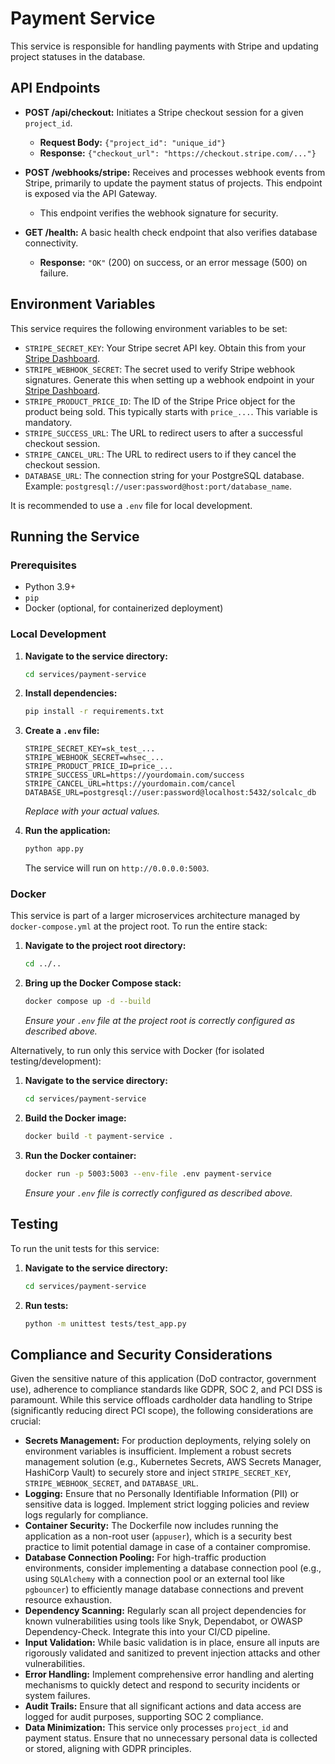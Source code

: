 # Payment Service

This service is responsible for handling payments with Stripe and updating project statuses in the database.

## API Endpoints

*   **POST /api/checkout:** Initiates a Stripe checkout session for a given `project_id`.
    *   **Request Body:** `{"project_id": "unique_id"}`
    *   **Response:** `{"checkout_url": "https://checkout.stripe.com/..."}`

*   **POST /webhooks/stripe:** Receives and processes webhook events from Stripe, primarily to update the payment status of projects. This endpoint is exposed via the API Gateway.
    *   This endpoint verifies the webhook signature for security.

*   **GET /health:** A basic health check endpoint that also verifies database connectivity.
    *   **Response:** `"OK"` (200) on success, or an error message (500) on failure.

## Environment Variables

This service requires the following environment variables to be set:

*   `STRIPE_SECRET_KEY`: Your Stripe secret API key. Obtain this from your [Stripe Dashboard](https://dashboard.stripe.com/apikeys).
*   `STRIPE_WEBHOOK_SECRET`: The secret used to verify Stripe webhook signatures. Generate this when setting up a webhook endpoint in your [Stripe Dashboard](https://dashboard.stripe.com/webhooks).
*   `STRIPE_PRODUCT_PRICE_ID`: The ID of the Stripe Price object for the product being sold. This typically starts with `price_...`. This variable is mandatory.
*   `STRIPE_SUCCESS_URL`: The URL to redirect users to after a successful checkout session.
*   `STRIPE_CANCEL_URL`: The URL to redirect users to if they cancel the checkout session.
*   `DATABASE_URL`: The connection string for your PostgreSQL database. Example: `postgresql://user:password@host:port/database_name`.

It is recommended to use a `.env` file for local development.

## Running the Service

### Prerequisites

*   Python 3.9+
*   `pip`
*   Docker (optional, for containerized deployment)

### Local Development

1.  **Navigate to the service directory:**
    ```bash
    cd services/payment-service
    ```
2.  **Install dependencies:**
    ```bash
    pip install -r requirements.txt
    ```
3.  **Create a `.env` file:**
    ```
    STRIPE_SECRET_KEY=sk_test_...
    STRIPE_WEBHOOK_SECRET=whsec_...
    STRIPE_PRODUCT_PRICE_ID=price_...
    STRIPE_SUCCESS_URL=https://yourdomain.com/success
    STRIPE_CANCEL_URL=https://yourdomain.com/cancel
    DATABASE_URL=postgresql://user:password@localhost:5432/solcalc_db
    ```
    *Replace with your actual values.*

4.  **Run the application:**
    ```bash
    python app.py
    ```
    The service will run on `http://0.0.0.0:5003`.

### Docker

This service is part of a larger microservices architecture managed by `docker-compose.yml` at the project root. To run the entire stack:

1.  **Navigate to the project root directory:**
    ```bash
    cd ../..
    ```
2.  **Bring up the Docker Compose stack:**
    ```bash
    docker compose up -d --build
    ```
    *Ensure your `.env` file at the project root is correctly configured as described above.*

Alternatively, to run only this service with Docker (for isolated testing/development):

1.  **Navigate to the service directory:**
    ```bash
    cd services/payment-service
    ```
2.  **Build the Docker image:**
    ```bash
    docker build -t payment-service .
    ```
3.  **Run the Docker container:**
    ```bash
    docker run -p 5003:5003 --env-file .env payment-service
    ```
    *Ensure your `.env` file is correctly configured as described above.*

## Testing

To run the unit tests for this service:

1.  **Navigate to the service directory:**
    ```bash
    cd services/payment-service
    ```
2.  **Run tests:**
    ```bash
    python -m unittest tests/test_app.py
    ```

## Compliance and Security Considerations

Given the sensitive nature of this application (DoD contractor, government use), adherence to compliance standards like GDPR, SOC 2, and PCI DSS is paramount. While this service offloads cardholder data handling to Stripe (significantly reducing direct PCI scope), the following considerations are crucial:

*   **Secrets Management:** For production deployments, relying solely on environment variables is insufficient. Implement a robust secrets management solution (e.g., Kubernetes Secrets, AWS Secrets Manager, HashiCorp Vault) to securely store and inject `STRIPE_SECRET_KEY`, `STRIPE_WEBHOOK_SECRET`, and `DATABASE_URL`.
*   **Logging:** Ensure that no Personally Identifiable Information (PII) or sensitive data is logged. Implement strict logging policies and review logs regularly for compliance.
*   **Container Security:** The Dockerfile now includes running the application as a non-root user (`appuser`), which is a security best practice to limit potential damage in case of a container compromise.
*   **Database Connection Pooling:** For high-traffic production environments, consider implementing a database connection pool (e.g., using `SQLAlchemy` with a connection pool or an external tool like `pgbouncer`) to efficiently manage database connections and prevent resource exhaustion.
*   **Dependency Scanning:** Regularly scan all project dependencies for known vulnerabilities using tools like Snyk, Dependabot, or OWASP Dependency-Check. Integrate this into your CI/CD pipeline.
*   **Input Validation:** While basic validation is in place, ensure all inputs are rigorously validated and sanitized to prevent injection attacks and other vulnerabilities.
*   **Error Handling:** Implement comprehensive error handling and alerting mechanisms to quickly detect and respond to security incidents or system failures.
*   **Audit Trails:** Ensure that all significant actions and data access are logged for audit purposes, supporting SOC 2 compliance.
*   **Data Minimization:** This service only processes `project_id` and payment status. Ensure that no unnecessary personal data is collected or stored, aligning with GDPR principles.
